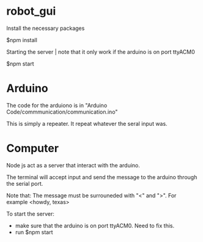 # robot_gui

Install the necessary packages

$npm install

Starting the server | note that it only work if the arduino is on port ttyACM0

$npm start

# Arduino

The code for the arduiono is in "Arduino Code/commmunication/communication.ino"

This is simply a repeater. It repeat whatever the seral input was.

# Computer

Node js act as a server that interact with the arduino. 

The terminal will accept input and send the message to the arduino through the serial port. 

Note that: The message must be surrouneded with "<" and ">". For example <howdy, texas>

To start the server: 
- make sure that the arduino is on port ttyACM0. Need to fix this.
- run $npm start
